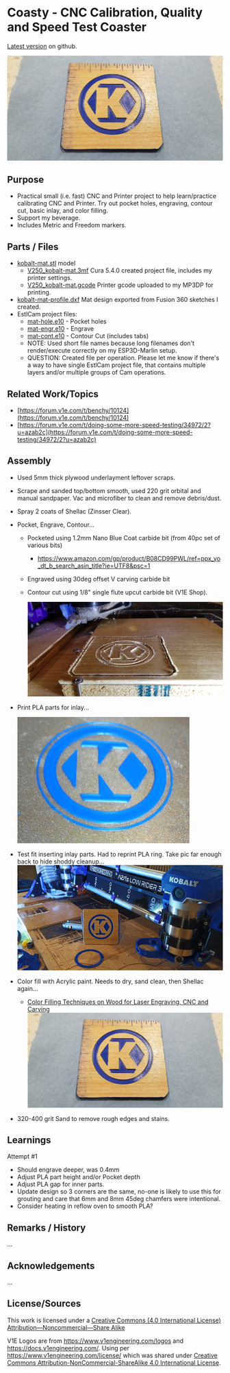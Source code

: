  # Coasty - CNC Calibration, Quality and Speed Test Coaster

[Latest version](https://github.com/aaronse/v1engineering-mods/tree/main/cnc-proj/kobalt-coasty) on github.

![Alt text](img/coasty-color-fill.png)




## Purpose
- Practical small (i.e. fast) CNC and Printer project to help learn/practice calibrating CNC and Printer.  Try out pocket holes, engraving, contour cut, basic inlay, and color filling.
- Support my beverage.
- Includes Metric and Freedom markers.

## Parts / Files
- [kobalt-mat.stl](kobalt-mat.stl) model
  - [V250_kobalt-mat.3mf](V250_kobalt-mat.3mf) Cura 5.4.0 created project file, includes my printer settings.
  - [V250_kobalt-mat.gcode](V250_kobalt-mat.gcode) Printer gcode uploaded to my MP3DP for printing.
- [kobalt-mat-profile.dxf]([kobalt-mat-profile.dxf]) Mat design exported from Fusion 360 sketches I created.
- EstlCam project files:
  - [mat-hole.e10](mat-hole.e10) - Pocket holes
  - [mat-engr.e10](mat-engr.e10) - Engrave
  - [mat-cont.e10](mat-cont.e10) - Contour Cut (includes tabs)
  - NOTE:  Used short file names because long filenames don't render/execute correctly on my ESP3D-Marlin setup.
  - QUESTION:  Created file per operation.  Please let me know if there's a way to have single EstlCam project file, that contains multiple layers and/or multiple groups of Cam operations.


## Related Work/Topics
- [https://forum.v1e.com/t/benchy/10124](https://forum.v1e.com/t/benchy/10124)
- [https://forum.v1e.com/t/doing-some-more-speed-testing/34972/2?u=azab2c](https://forum.v1e.com/t/doing-some-more-speed-testing/34972/2?u=azab2c)


## Assembly

- Used 5mm thick plywood underlayment leftover scraps.

- Scrape and sanded top/bottom smooth, used 220 grit orbital and manual sandpaper.  Vac and microfiber to clean and remove debris/dust.

- Spray 2 coats of Shellac (Zinsser Clear).

- Pocket, Engrave, Contour…
  - Pocketed using 1.2mm Nano Blue Coat carbide bit (from 40pc set of various bits)
    - https://www.amazon.com/gp/product/B08CD99PWL/ref=ppx_yo_dt_b_search_asin_title?ie=UTF8&psc=1
  - Engraved using 30deg offset V carving carbide bit
  - Contour cut using 1/8" single flute upcut carbide bit (V1E Shop).

    ![Alt text](img/coasty-cut.png)

- Print PLA parts for inlay...

  ![Alt text](img/coasty-infill-parts.png)

- Test fit inserting inlay parts.  Had to reprint PLA ring. Take pic far enough back to hide shoddy cleanup…
![Alt text](img/coasty-pose.png)

- Color fill with Acrylic paint. Needs to dry, sand clean, then Shellac again…
  - [Color Filling Techniques on Wood for Laser Engraving, CNC and Carving](https://www.youtube.com/watch?v=9WNd82-K09E)
  ![Alt text](img/coasty-color-fill.png)

- 320-400 grit Sand to remove rough edges and stains.

## Learnings

Attempt #1
- Should engrave deeper, was 0.4mm
- Adjust PLA part height and/or Pocket depth
- Adjust PLA gap for inner parts.
- Update design so 3 corners are the same, no-one is likely to use this for grouting and care that 6mm and 8mm 45deg chamfers were intentional.
- Consider heating in reflow oven to smooth PLA?

## Remarks / History
...


## Acknowledgements
...

## License/Sources
This work is licensed under a [Creative Commons (4.0 International License)
Attribution—Noncommercial—Share Alike](http://creativecommons.org/licenses/by-nc-sa/4.0/)

V1E Logos are from https://www.v1engineering.com/logos and https://docs.v1engineering.com/.  Using per https://www.v1engineering.com/license/ which was shared under [Creative Commons Attribution-NonCommercial-ShareAlike 4.0 International License](https://creativecommons.org/licenses/by-nc-sa/4.0/).
